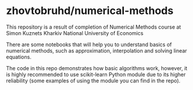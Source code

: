# zhovtobruhd/numerical-methods

This repository is a result of completion of Numerical Methods course at Simon Kuznets Kharkiv National University of Economics

There are some notebooks that will help you to understand basics of numerical methods, such as approximation, interpolation and solving linear equations.  

The code in this repo demonstrates how basic algorithms work, however, it is highly recommended to use scikit-learn Python module due to its higher reliability (some examples of using the module you can find in the repo).
